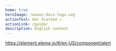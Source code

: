 ```yaml
---
home: true
heroImage: /waves-docs-logo.svg
actionText: Get Started →
actionLink: /guide/
description: English content
---
```


https://element.eleme.io/#/en-US/component/alert

<el-alert
  title="success alert"
  type="success"
  description="more text description"
  show-icon>
</el-alert>
<br>
<el-alert
  :closable="false"
  title="info alert"
  type="info"
  description="more text description"
  show-icon>
</el-alert>
